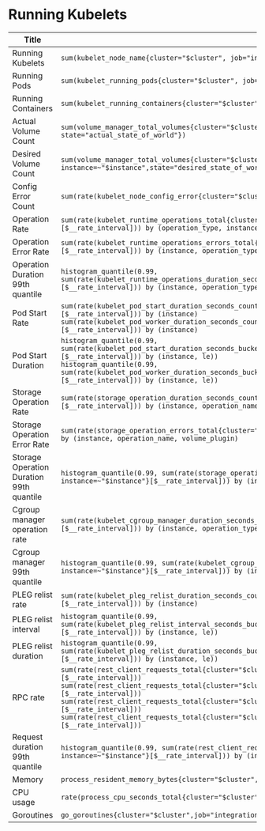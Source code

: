 # Running Kubelets
| Title | Query | Type | Description | Datasource | Unit | Legend Format |
| --- | --- | --- | --- | --- | --- | --- |
| Running Kubelets | `sum(kubelet_node_name{cluster="$cluster", job="integrations/kubernetes/kubelet"})` | `stat` |  | `none` | `prometheus` | -- |
| Running Pods | `sum(kubelet_running_pods{cluster="$cluster", job="integrations/kubernetes/kubelet", instance=~"$instance"})` | `stat` |  | `none` | `prometheus` | -- |
| Running Containers | `sum(kubelet_running_containers{cluster="$cluster", job="integrations/kubernetes/kubelet", instance=~"$instance"})` | `stat` |  | `none` | `prometheus` | -- |
| Actual Volume Count | `sum(volume_manager_total_volumes{cluster="$cluster", job="integrations/kubernetes/kubelet", instance=~"$instance", state="actual_state_of_world"})` | `stat` |  | `none` | `prometheus` | -- |
| Desired Volume Count | `sum(volume_manager_total_volumes{cluster="$cluster", job="integrations/kubernetes/kubelet", instance=~"$instance",state="desired_state_of_world"})` | `stat` |  | `none` | `prometheus` | -- |
| Config Error Count | `sum(rate(kubelet_node_config_error{cluster="$cluster", job="integrations/kubernetes/kubelet", instance=~"$instance"}[$__rate_interval]))` | `stat` |  | `none` | `prometheus` | -- |
| Operation Rate | `sum(rate(kubelet_runtime_operations_total{cluster="$cluster",job="integrations/kubernetes/kubelet",instance=~"$instance"}[$__rate_interval])) by (operation_type, instance)` | `timeseries` |  | `ops` | `prometheus` | `{{instance}} {{operation_type}}` |
| Operation Error Rate | `sum(rate(kubelet_runtime_operations_errors_total{cluster="$cluster",job="integrations/kubernetes/kubelet",instance=~"$instance"}[$__rate_interval])) by (instance, operation_type)` | `timeseries` |  | `ops` | `prometheus` | `{{instance}} {{operation_type}}` |
| Operation Duration 99th quantile | `histogram_quantile(0.99, sum(rate(kubelet_runtime_operations_duration_seconds_bucket{cluster="$cluster",job="integrations/kubernetes/kubelet",instance=~"$instance"}[$__rate_interval])) by (instance, operation_type, le))` | `timeseries` |  | `s` | `prometheus` | `{{instance}} {{operation_type}}` |
| Pod Start Rate | `sum(rate(kubelet_pod_start_duration_seconds_count{cluster="$cluster",job="integrations/kubernetes/kubelet",instance=~"$instance"}[$__rate_interval])) by (instance)`<br/>`sum(rate(kubelet_pod_worker_duration_seconds_count{cluster="$cluster",job="integrations/kubernetes/kubelet",instance=~"$instance"}[$__rate_interval])) by (instance)` | `timeseries` |  | `ops` | `prometheus` | `{{instance}} pod` |
| Pod Start Duration | `histogram_quantile(0.99, sum(rate(kubelet_pod_start_duration_seconds_bucket{cluster="$cluster",job="integrations/kubernetes/kubelet",instance=~"$instance"}[$__rate_interval])) by (instance, le))`<br/>`histogram_quantile(0.99, sum(rate(kubelet_pod_worker_duration_seconds_bucket{cluster="$cluster",job="integrations/kubernetes/kubelet",instance=~"$instance"}[$__rate_interval])) by (instance, le))` | `timeseries` |  | `s` | `prometheus` | `{{instance}} pod` |
| Storage Operation Rate | `sum(rate(storage_operation_duration_seconds_count{cluster="$cluster",job="integrations/kubernetes/kubelet",instance=~"$instance"}[$__rate_interval])) by (instance, operation_name, volume_plugin)` | `timeseries` |  | `ops` | `prometheus` | `{{instance}} {{operation_name}} {{volume_plugin}}` |
| Storage Operation Error Rate | `sum(rate(storage_operation_errors_total{cluster="$cluster",job="integrations/kubernetes/kubelet",instance=~"$instance"}[$__rate_interval])) by (instance, operation_name, volume_plugin)` | `timeseries` |  | `ops` | `prometheus` | `{{instance}} {{operation_name}} {{volume_plugin}}` |
| Storage Operation Duration 99th quantile | `histogram_quantile(0.99, sum(rate(storage_operation_duration_seconds_bucket{cluster="$cluster", job="integrations/kubernetes/kubelet", instance=~"$instance"}[$__rate_interval])) by (instance, operation_name, volume_plugin, le))` | `timeseries` |  | `s` | `prometheus` | `{{instance}} {{operation_name}} {{volume_plugin}}` |
| Cgroup manager operation rate | `sum(rate(kubelet_cgroup_manager_duration_seconds_count{cluster="$cluster", job="integrations/kubernetes/kubelet", instance=~"$instance"}[$__rate_interval])) by (instance, operation_type)` | `timeseries` |  | `ops` | `prometheus` | `{{operation_type}}` |
| Cgroup manager 99th quantile | `histogram_quantile(0.99, sum(rate(kubelet_cgroup_manager_duration_seconds_bucket{cluster="$cluster", job="integrations/kubernetes/kubelet", instance=~"$instance"}[$__rate_interval])) by (instance, operation_type, le))` | `timeseries` |  | `s` | `prometheus` | `{{instance}} {{operation_type}}` |
| PLEG relist rate | `sum(rate(kubelet_pleg_relist_duration_seconds_count{cluster="$cluster", job="integrations/kubernetes/kubelet", instance=~"$instance"}[$__rate_interval])) by (instance)` | `timeseries` |  | `ops` | `prometheus` | `{{instance}}` |
| PLEG relist interval | `histogram_quantile(0.99, sum(rate(kubelet_pleg_relist_interval_seconds_bucket{cluster="$cluster",job="integrations/kubernetes/kubelet",instance=~"$instance"}[$__rate_interval])) by (instance, le))` | `timeseries` |  | `s` | `prometheus` | `{{instance}}` |
| PLEG relist duration | `histogram_quantile(0.99, sum(rate(kubelet_pleg_relist_duration_seconds_bucket{cluster="$cluster",job="integrations/kubernetes/kubelet",instance=~"$instance"}[$__rate_interval])) by (instance, le))` | `timeseries` |  | `s` | `prometheus` | `{{instance}}` |
| RPC rate | `sum(rate(rest_client_requests_total{cluster="$cluster",job="integrations/kubernetes/kubelet", instance=~"$instance",code=~"2.."}[$__rate_interval]))`<br/>`sum(rate(rest_client_requests_total{cluster="$cluster",job="integrations/kubernetes/kubelet", instance=~"$instance",code=~"3.."}[$__rate_interval]))`<br/>`sum(rate(rest_client_requests_total{cluster="$cluster",job="integrations/kubernetes/kubelet", instance=~"$instance",code=~"4.."}[$__rate_interval]))`<br/>`sum(rate(rest_client_requests_total{cluster="$cluster",job="integrations/kubernetes/kubelet", instance=~"$instance",code=~"5.."}[$__rate_interval]))` | `timeseries` |  | `ops` | `prometheus` | `2xx` |
| Request duration 99th quantile | `histogram_quantile(0.99, sum(rate(rest_client_request_duration_seconds_bucket{cluster="$cluster",job="integrations/kubernetes/kubelet", instance=~"$instance"}[$__rate_interval])) by (instance, verb, url, le))` | `timeseries` |  | `s` | `prometheus` | `{{instance}} {{verb}} {{url}}` |
| Memory | `process_resident_memory_bytes{cluster="$cluster",job="integrations/kubernetes/kubelet",instance=~"$instance"}` | `timeseries` |  | `bytes` | `prometheus` | `{{instance}}` |
| CPU usage | `rate(process_cpu_seconds_total{cluster="$cluster",job="integrations/kubernetes/kubelet",instance=~"$instance"}[$__rate_interval])` | `timeseries` |  | `short` | `prometheus` | `{{instance}}` |
| Goroutines | `go_goroutines{cluster="$cluster",job="integrations/kubernetes/kubelet",instance=~"$instance"}` | `timeseries` |  | `short` | `prometheus` | `{{instance}}` |
